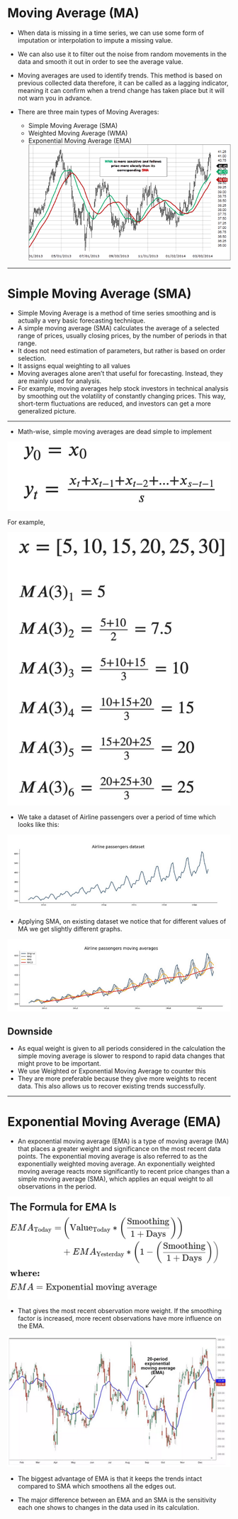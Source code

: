 # Moving Average (MA)

- When data is missing in a time series, we can use some form of imputation or interpolation to impute a missing value. 

- We can also use it to filter out the noise from random movements in the data and smooth it out in order to see the average value.

- Moving averages are used to identify trends. This method is based on previous collected data therefore, it can be called as a lagging indicator, meaning it can confirm when a trend change has taken place but it will not warn you in advance. 

- There are three main types of Moving Averages:
  - Simple Moving Average (SMA)
  - Weighted Moving Average (WMA)
  - Exponential Moving Average (EMA)
![ma](assets/moving_average/ma1.png )
---

# Simple Moving Average (SMA) 

- Simple Moving Average is a method of time series smoothing and is actually a very basic forecasting 
technique.
- A simple moving average (SMA) calculates the average of a selected range of prices, usually closing prices, by the number of periods in that range. 
- It does not need estimation of parameters, but rather is based on order selection.
- It assigns equal weighting to all values
- Moving averages alone aren’t that useful for forecasting. Instead, they are mainly used for analysis. 
- For example, moving averages help stock investors in technical analysis by smoothing out the volatility of constantly changing prices. This way, short-term fluctuations are reduced, and investors can get a more 
generalized picture. 

---

- Math-wise, simple moving averages are dead simple to implement

![image](assets/moving_average/sma1.png)

For example, 

![image](assets/moving_average/sma2.png)

- We take a dataset of Airline passengers over a period of time which looks like this: 

![image](assets/moving_average/sma3.png)

- Applying SMA, on existing dataset we notice that for different values of MA we get slightly different graphs.

![image](assets/moving_average/sma4.png)

## Downside

- As equal weight is given to all periods considered in the calculation the simple moving average is slower to respond to rapid data changes that might prove to be important.
- We use Weighted or Exponential Moving Average to counter this
- They are more preferable because they give more weights to recent data. This also allows us to recover existing trends successfully.

---

# Exponential Moving Average (EMA)

- An exponential moving average (EMA) is a type of moving average (MA) that places a greater weight and significance on the most recent data points. The exponential moving average is also referred to as the exponentially weighted moving average. An exponentially weighted moving average reacts more significantly to recent price changes than a simple moving average (SMA), which applies an equal weight to all observations in the period. 

![formula](assets/moving_average/ema1.png)
- That gives the most recent observation more weight. If the smoothing factor is increased, more recent observations have more influence on the EMA. 

![image](assets/moving_average/ema2.png)

- The biggest advantage of EMA is that it keeps the trends intact compared to SMA which smoothens all the edges out. 

- The major difference between an EMA and an SMA is the sensitivity each one shows to changes in the data used in its calculation. 

